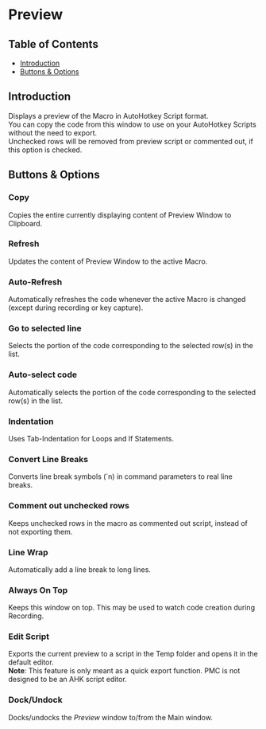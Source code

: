 ﻿# Preview

## Table of Contents

* [Introduction](#introduction)
* [Buttons & Options](#buttons-&-options)

## Introduction

Displays a preview of the Macro in AutoHotkey Script format.  
You can copy the code from this window to use on your AutoHotkey Scripts without the need to export.  
Unchecked rows will be removed from preview script or commented out, if this option is checked.

## Buttons & Options

### Copy

Copies the entire currently displaying content of Preview Window to Clipboard.

### Refresh

Updates the content of Preview Window to the active Macro.

### Auto-Refresh

Automatically refreshes the code whenever the active Macro is changed (except during recording or key capture).

### Go to selected line

Selects the portion of the code corresponding to the selected row(s) in the list.

### Auto-select code

Automatically selects the portion of the code corresponding to the selected row(s) in the list.

### Indentation

Uses Tab-Indentation for Loops and If Statements.

### Convert Line Breaks

Converts line break symbols (\`n) in command parameters to real line breaks.

### Comment out unchecked rows

Keeps unchecked rows in the macro as commented out script, instead of not exporting them.

### Line Wrap

Automatically add a line break to long lines.

### Always On Top

Keeps this window on top. This may be used to watch code creation during Recording.

### Edit Script

Exports the current preview to a script in the Temp folder and opens it in the default editor.  
**Note**: This feature is only meant as a quick export function. PMC is not designed to be an AHK script editor.

### Dock/Undock

Docks/undocks the *Preview* window to/from the Main window.

